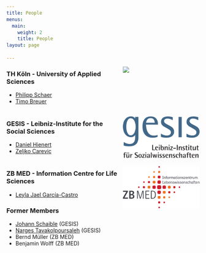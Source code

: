 ```yaml
---
title: People
menus:
  main:
    weight: 2
    title: People
layout: page

---
```



<a href="https://www.th-koeln.de/"><img style="float: right;" src="images/TH_Koeln_Logo.svg" width="200"></a>
### TH Köln - University of Applied Sciences
- [Philipp Schaer](https://ir.web.th-koeln.de/people/philipp-schaer)
- [Timo Breuer](https://ir.web.th-koeln.de/people/timo-breuer)
<br/><br/>


<a href="https://www.gesis.org/en/home/"><img style="float: right;" src="static/images/GESIS-Logo.svg.png" width="200"></a>
### GESIS - Leibniz-Institute for the Social Sciences
- [Daniel Hienert](https://www.gesis.org/en/institute/staff/person/daniel.hienert)
- [Zeljko Carevic](https://www.gesis.org/en/institute/staff/person/Zeljko.Carevic)
<br/><br/>

<a href="https://www.zbmed.de/en/"><img style="float: right;" src="../../static/images/ZBMED_2017_DE.svg" width="200"></a>
### ZB MED - Information Centre for Life Sciences
- [Leyla Jael García-Castro](https://www.linkedin.com/in/leyla-jael-garcia-castro-85384a17/)

### Former Members

- [Johann Schaible](https://fbi.h-da.de/personen/johann-schaible) (GESIS)
- [Narges Tavakolpoursaleh](https://www.gesis.org/en/person/narges.tavakolpoursaleh) (GESIS)
- Bernd Müller (ZB MED)
- Benjamin Wolff (ZB MED)